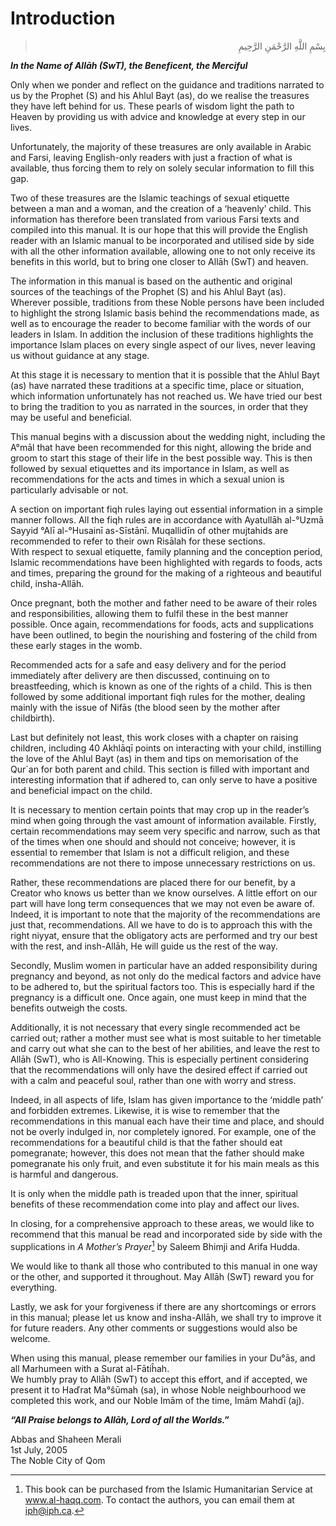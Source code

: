 Introduction
============

<blockquote dir="rtl">
  <p>
بِسْمِ اللَّهِ الرَّحْمَنِ الرَّحِيمِ
  </p>
</blockquote>

***In the Name of Allāh (SwT), the Beneficent, the Merciful***

Only when we ponder and reflect on the guidance and traditions narrated
to us by the Prophet (S) and his Ahlul Bayt (as), do we realise the
treasures they have left behind for us. These pearls of wisdom light the
path to Heaven by providing us with advice and knowledge at every step
in our lives.

Unfortunately, the majority of these treasures are only available in
Arabic and Farsi, leaving English-only readers with just a fraction of
what is available, thus forcing them to rely on solely secular
information to fill this gap.

Two of these treasures are the Islamic teachings of sexual etiquette
between a man and a woman, and the creation of a ‘heavenly’ child. This
information has therefore been translated from various Farsi texts and
compiled into this manual. It is our hope that this will provide the
English reader with an Islamic manual to be incorporated and utilised
side by side with all the other information available, allowing one to
not only receive its benefits in this world, but to bring one closer to
Allāh (SwT) and heaven.

The information in this manual is based on the authentic and original
sources of the teachings of the Prophet (S) and his Ahlul Bayt (as).
Wherever possible, traditions from these Noble persons have been
included to highlight the strong Islamic basis behind the
recommendations made, as well as to encourage the reader to become
familiar with the words of our leaders in Islam. In addition the
inclusion of these traditions highlights the importance Islam places on
every single aspect of our lives, never leaving us without guidance at
any stage.

At this stage it is necessary to mention that it is possible that the
Ahlul Bayt (as) have narrated these traditions at a specific time, place
or situation, which information unfortunately has not reached us. We
have tried our best to bring the tradition to you as narrated in the
sources, in order that they may be useful and beneficial.

This manual begins with a discussion about the wedding night, including
the A°māl that have been recommended for this night, allowing the bride
and groom to start this stage of their life in the best possible way.
This is then followed by sexual etiquettes and its importance in Islam,
as well as recommendations for the acts and times in which a sexual
union is particularly advisable or not.

A section on important fiqh rules laying out essential information in a
simple manner follows. All the fiqh rules are in accordance with
Ayatullāh al-°Uzmā Sayyid °Alī al-°Husainī as-Sīstānī. Muqallidīn of
other mujtahids are recommended to refer to their own Risālah for these
sections.  
 With respect to sexual etiquette, family planning and the conception
period, Islamic recommendations have been highlighted with regards to
foods, acts and times, preparing the ground for the making of a
righteous and beautiful child, insha-Allāh.

Once pregnant, both the mother and father need to be aware of their
roles and responsibilities, allowing them to fulfil these in the best
manner possible. Once again, recommendations for foods, acts and
supplications have been outlined, to begin the nourishing and fostering
of the child from these early stages in the womb.

Recommended acts for a safe and easy delivery and for the period
immediately after delivery are then discussed, continuing on to
breastfeeding, which is known as one of the rights of a child. This is
then followed by some additional important fiqh rules for the mother,
dealing mainly with the issue of Nifās (the blood seen by the mother
after childbirth).

Last but definitely not least, this work closes with a chapter on
raising children, including 40 Akhlāqī points on interacting with your
child, instilling the love of the Ahlul Bayt (as) in them and tips on
memorisation of the Qur\`an for both parent and child. This section is
filled with important and interesting information that if adhered to,
can only serve to have a positive and beneficial impact on the child.

It is necessary to mention certain points that may crop up in the
reader’s mind when going through the vast amount of information
available. Firstly, certain recommendations may seem very specific and
narrow, such as that of the times when one should and should not
conceive; however, it is essential to remember that Islam is not a
difficult religion, and these recommendations are not there to impose
unnecessary restrictions on us.

Rather, these recommendations are placed there for our benefit, by a
Creator who knows us better than we know ourselves. A little effort on
our part will have long term consequences that we may not even be aware
of. Indeed, it is important to note that the majority of the
recommendations are just that, recommendations. All we have to do is to
approach this with the right niyyat, ensure that the obligatory acts are
performed and try our best with the rest, and insh-Allāh, He will guide
us the rest of the way.

Secondly, Muslim women in particular have an added responsibility during
pregnancy and beyond, as not only do the medical factors and advice have
to be adhered to, but the spiritual factors too. This is especially hard
if the pregnancy is a difficult one. Once again, one must keep in mind
that the benefits outweigh the costs.

Additionally, it is not necessary that every single recommended act be
carried out; rather a mother must see what is most suitable to her
timetable and carry out what she can to the best of her abilities, and
leave the rest to Allāh (SwT), who is All-Knowing. This is especially
pertinent considering that the recommendations will only have the
desired effect if carried out with a calm and peaceful soul, rather than
one with worry and stress.

Indeed, in all aspects of life, Islam has given importance to the
‘middle path’ and forbidden extremes. Likewise, it is wise to remember
that the recommendations in this manual each have their time and place,
and should not be overly indulged in, nor completely ignored. For
example, one of the recommendations for a beautiful child is that the
father should eat pomegranate; however, this does not mean that the
father should make pomegranate his only fruit, and even substitute it
for his main meals as this is harmful and dangerous.

It is only when the middle path is treaded upon that the inner,
spiritual benefits of these recommendation come into play and affect our
lives.

In closing, for a comprehensive approach to these areas, we would like
to recommend that this manual be read and incorporated side by side with
the supplications in *A Mother’s Prayer*[^1] by Saleem Bhimji and Arifa
Hudda.

We would like to thank all those who contributed to this manual in one
way or the other, and supported it throughout. May Allāh (SwT) reward
you for everything.

Lastly, we ask for your forgiveness if there are any shortcomings or
errors in this manual; please let us know and insha-Allāh, we shall try
to improve it for future readers. Any other comments or suggestions
would also be welcome.

When using this manual, please remember our families in your Du°ās, and
all Marhumeen with a Surat al-Fātiĥah.  
 We humbly pray to Allāh (SwT) to accept this effort, and if accepted,
we present it to Haďrat Ma°ŝūmah (sa), in whose Noble neighbourhood we
completed this work, and our Noble Imām of the time, Imām Mahdī (aj).

***“All Praise belongs to Allāh, Lord of all the Worlds.”***

Abbas and Shaheen Merali  
 1st July, 2005  
 The Noble City of Qom

[^1]: This book can be purchased from the Islamic Humanitarian Service
at www.al-haqq.com. To contact the authors, you can email them at
iph@iph.ca.


